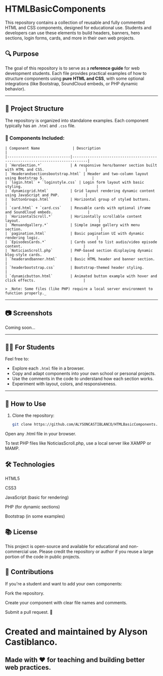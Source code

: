 # HTMLBasicComponents

This repository contains a collection of reusable and fully commented HTML and CSS components, designed for educational use. Students and developers can use these elements to build headers, banners, hero sections, login forms, cards, and more in their own web projects.

## 🔍 Purpose

The goal of this repository is to serve as a **reference guide** for web development students. Each file provides practical examples of how to structure components using **pure HTML and CSS**, with some optional integrations (like Bootstrap, SoundCloud embeds, or PHP dynamic behavior).

---

## 📁 Project Structure

The repository is organized into standalone examples. Each component typically has an `.html` and `.css` file.

### 🔹 Components Included:

```
| Component Name               | Description                                                                 |
|-----------------------------|-----------------------------------------------------------------------------|
| `HeroSection.*`             | A responsive hero/banner section built with HTML and CSS.                   |
| `Headerandsectionsbootstrap.html` | Header and two-column layout using Bootstrap 5.                      |
| `login.html` + `loginstyle.css` | Login form layout with basic styling.                                  |
| `dynamicgrid.html`          | Grid layout rendering dynamic content using JavaScript and PHP.            |
| `buttonGroups.html`         | Horizontal group of styled buttons.                                        |
| `card.html` + `card.css`    | Reusable cards with optional iframe and SoundCloud embeds.                |
| `HorizontalScroll.*`        | Horizontally scrollable content layout.                                    |
| `Menuandgallery.*`          | Simple image gallery with menu section.                                    |
| `pagination.html`           | Basic pagination UI with dynamic rendering logic.                          |
| `EpisodesCards.*`           | Cards used to list audio/video episode content.                            |
| `NoticiasScroll.php`        | PHP-based section displaying dynamic blog-style cards.                     |
| `headerandbanner.html`      | Basic HTML header and banner section.                                      |
| `headerbootstrap.css`       | Bootstrap-themed header styling.                                           |
| `dynamicbutton.html`        | Animated button example with hover and click effects.                      |

> _Note: Some files (like PHP) require a local server environment to function properly._
```
---

## 📷 Screenshots

Coming soon...

---

## 🧑‍🏫 For Students

Feel free to:

- Explore each `.html` file in a browser.
- Copy and adapt components into your own school or personal projects.
- Use the comments in the code to understand how each section works.
- Experiment with layout, colors, and responsiveness.

---

## 🚀 How to Use

1. Clone the repository:
   ```bash
   git clone https://github.com/ALYSONCASTIBLANCO/HTMLBasicComponents.git

Open any .html file in your browser.

To test PHP files like NoticiasScroll.php, use a local server like XAMPP or MAMP.

## 🛠 Technologies
HTML5

CSS3

JavaScript (basic for rendering)

PHP (for dynamic sections)

Bootstrap (in some examples)

## 📚 License
This project is open-source and available for educational and non-commercial use.
Please credit the repository or author if you reuse a large portion of the code in public projects.

## 🤝 Contributions
If you're a student and want to add your own components:

Fork the repository.

Create your component with clear file names and comments.

Submit a pull request. 🙌

# Created and maintained by Alyson Castiblanco.
## Made with ❤️ for teaching and building better web practices.
